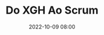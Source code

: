 ---
title: 'Do XGH Ao Scrum'
type: palestra
speakers:
  - Davidson Marques de Medeiros
picture: /assets/images/schedule/davidson-marques-de-medeiros.jpg
linkedin: 
twitter: davidsonMarques
instagram: davidsonmarquesm
date: '2022-10-09 08:00'
rooms:
  - 6
---